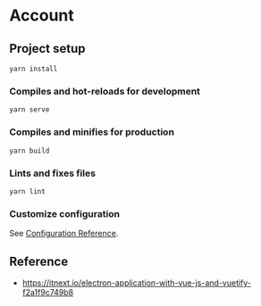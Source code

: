 # Account

## Project setup
```
yarn install
```

### Compiles and hot-reloads for development
```
yarn serve
```

### Compiles and minifies for production
```
yarn build
```

### Lints and fixes files
```
yarn lint
```

### Customize configuration
See [Configuration Reference](https://cli.vuejs.org/config/).

## Reference

- https://itnext.io/electron-application-with-vue-js-and-vuetify-f2a1f9c749b8
